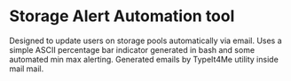 # Storage Alert Automation tool

Designed to update users on storage pools automatically via email. Uses a simple ASCII percentage bar indicator generated in bash and some automated min max alerting. Generated emails by TypeIt4Me utility inside mail mail.  


